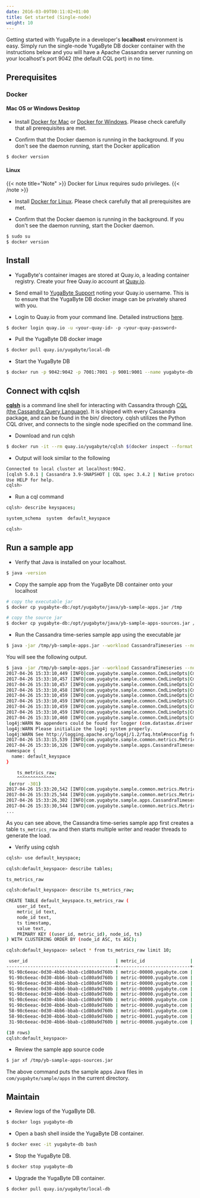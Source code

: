 ```yaml
---
date: 2016-03-09T00:11:02+01:00
title: Get started (Single-node)
weight: 10
---
```


Getting started with YugaByte in a developer's **localhost** environment is easy. Simply run the single-node YugaByte DB docker container with the instructions below and you will have a Apache Cassandra server running on your localhost's port 9042 (the default CQL port) in no time.

## Prerequisites

### Docker

#### Mac OS or Windows Desktop

- Install [Docker for Mac](https://docs.docker.com/docker-for-mac/install/) or [Docker for Windows](https://store.docker.com/editions/community/docker-ce-desktop-windows). Please check carefully that all prerequisites are met.

- Confirm that the Docker daemon is running in the background. If you don't see the daemon running, start the Docker application

```sh
$ docker version
```

#### Linux

{{< note title="Note" >}}
Docker for Linux requires sudo privileges. 
{{< /note >}}

- Install [Docker for Linux](https://docs.docker.com/engine/installation/linux/ubuntulinux/). Please check carefully that all prerequisites are met.

- Confirm that the Docker daemon is running in the background. If you don't see the daemon running, start the Docker daemon.

```sh
$ sudo su 
$ docker version
```


## Install

- YugaByte's container images are stored at Quay.io, a leading container registry. Create your free Quay.io account at [Quay.io](https://quay.io/signin/).

- Send email to [YugaByte Support](mailto:support@yugabyte.com) noting your Quay.io username. This is to ensure that the YugaByte DB docker image can be privately shared with you.

- Login to Quay.io from your command line. Detailed instructions [here](https://docs.quay.io/solution/getting-started.html). 

```sh
$ docker login quay.io -u <your-quay-id> -p <your-quay-password>
```

- Pull the YugaByte DB docker image

```sh
$ docker pull quay.io/yugabyte/local-db
```

- Start the YugaByte DB

```sh
$ docker run -p 9042:9042 -p 7001:7001 -p 9001:9001 --name yugabyte-db --rm -d quay.io/yugabyte/local-db
```


## Connect with cqlsh

[**cqlsh**](http://cassandra.apache.org/doc/latest/tools/cqlsh.html) is a command line shell for interacting with Cassandra through [CQL (the Cassandra Query Language)](http://cassandra.apache.org/doc/latest/cql/index.html). It is shipped with every Cassandra package, and can be found in the bin/ directory. cqlsh utilizes the Python CQL driver, and connects to the single node specified on the command line.

- Download and run cqlsh

```sh
$ docker run -it --rm quay.io/yugabyte/cqlsh $(docker inspect --format '{{ .NetworkSettings.IPAddress }}' yugabyte-db)
```

- Output will look similar to the following

```sh
Connected to local cluster at localhost:9042.
[cqlsh 5.0.1 | Cassandra 3.9-SNAPSHOT | CQL spec 3.4.2 | Native protocol v4]
Use HELP for help.
cqlsh> 
```

- Run a cql command

```sh
cqlsh> describe keyspaces;

system_schema  system  default_keyspace

cqlsh> 

```

## Run a sample app


- Verify that Java is installed on your localhost.

```sh
$ java -version
```

- Copy the sample app from the YugaByte DB container onto your localhost

```sh
# copy the executable jar
$ docker cp yugabyte-db:/opt/yugabyte/java/yb-sample-apps.jar /tmp

# copy the source jar
$ docker cp yugabyte-db:/opt/yugabyte/java/yb-sample-apps-sources.jar /tmp
```

- Run the Cassandra time-series sample app using the executable jar

```sh
$ java -jar /tmp/yb-sample-apps.jar --workload CassandraTimeseries --nodes localhost:9042
```

You will see the following output.

```sh
$ java -jar /tmp/yb-sample-apps.jar --workload CassandraTimeseries --nodes localhost:9042
2017-04-26 15:33:10,449 [INFO|com.yugabyte.sample.common.CmdLineOpts|CmdLineOpts] Using a randomly generated UUID : a73d0655-d497-4f0f-ac47-1f7a09a40cbd
2017-04-26 15:33:10,457 [INFO|com.yugabyte.sample.common.CmdLineOpts|CmdLineOpts] App: CassandraTimeseries
2017-04-26 15:33:10,457 [INFO|com.yugabyte.sample.common.CmdLineOpts|CmdLineOpts] Adding node: localhost:9042
2017-04-26 15:33:10,458 [INFO|com.yugabyte.sample.common.CmdLineOpts|CmdLineOpts] Num reader threads: 1, num writer threads: 16
2017-04-26 15:33:10,459 [INFO|com.yugabyte.sample.common.CmdLineOpts|CmdLineOpts] Num unique keys to insert: 0
2017-04-26 15:33:10,459 [INFO|com.yugabyte.sample.common.CmdLineOpts|CmdLineOpts] Num keys to update: -1
2017-04-26 15:33:10,459 [INFO|com.yugabyte.sample.common.CmdLineOpts|CmdLineOpts] Num keys to read: -1
2017-04-26 15:33:10,459 [INFO|com.yugabyte.sample.common.CmdLineOpts|CmdLineOpts] Value size: 100
2017-04-26 15:33:10,460 [INFO|com.yugabyte.sample.common.CmdLineOpts|CmdLineOpts] Table TTL (secs): 86400
log4j:WARN No appenders could be found for logger (com.datastax.driver.core.SchemaParser).
log4j:WARN Please initialize the log4j system properly.
log4j:WARN See http://logging.apache.org/log4j/1.2/faq.html#noconfig for more info.
2017-04-26 15:33:15,539 [INFO|com.yugabyte.sample.common.metrics.MetricsTracker|MetricsTracker] Read: 0.00 ops/sec (0.00 ms/op), 0 total ops  |  Write: 0.00 ops/sec (0.00 ms/op), 0 total ops  |  Uptime: 5079 ms | Verification: ON | 
2017-04-26 15:33:16,326 [INFO|com.yugabyte.sample.apps.CassandraTimeseries|CassandraTimeseries] Ignoring exception dropping table: SQL error (yb/sql/ptree/process_context.cc:36): SQL Error (1.11): Table Not Found - Not found (yb/common/wire_protocol.cc:119): The table does not exist: table_name: "ts_metrics_raw"
namespace {
  name: default_keyspace
}

	ts_metrics_raw;
	^^^^^^^^^^^^^^
 (error -301)
2017-04-26 15:33:20,542 [INFO|com.yugabyte.sample.common.metrics.MetricsTracker|MetricsTracker] Read: 0.00 ops/sec (0.00 ms/op), 0 total ops  |  Write: 0.00 ops/sec (0.00 ms/op), 0 total ops  |  Uptime: 10082 ms | Verification: ON | 
2017-04-26 15:33:25,544 [INFO|com.yugabyte.sample.common.metrics.MetricsTracker|MetricsTracker] Read: 0.00 ops/sec (0.00 ms/op), 0 total ops  |  Write: 0.00 ops/sec (0.00 ms/op), 0 total ops  |  Uptime: 15084 ms | Verification: ON | 
2017-04-26 15:33:26,302 [INFO|com.yugabyte.sample.apps.CassandraTimeseries|CassandraTimeseries] Created a Cassandra table ts_metrics_raw using query: [CREATE TABLE ts_metrics_raw (  user_id varchar, metric_id varchar, node_id varchar, ts timestamp, value varchar, primary key ((user_id, metric_id), node_id, ts)) WITH default_time_to_live = 86400;]
2017-04-26 15:33:30,544 [INFO|com.yugabyte.sample.common.metrics.MetricsTracker|MetricsTracker] Read: 0.00 ops/sec (0.00 ms/op), 0 total ops  |  Write: 0.00 ops/sec (0.00 ms/op), 0 total ops  |  Uptime: 4240 ms | Verification: ON | 
...
```

As you can see above, the Cassandra time-series sample app first creates a table `ts_metrics_raw` and then starts multiple writer and reader threads to generate the load.

- Verify using cqlsh

```sh
cqlsh> use default_keyspace;

cqlsh:default_keyspace> describe tables;

ts_metrics_raw

cqlsh:default_keyspace> describe ts_metrics_raw;

CREATE TABLE default_keyspace.ts_metrics_raw (
    user_id text,
    metric_id text,
    node_id text,
    ts timestamp,
    value text,
    PRIMARY KEY ((user_id, metric_id), node_id, ts)
) WITH CLUSTERING ORDER BY (node_id ASC, ts ASC);

cqlsh:default_keyspace> select * from ts_metrics_raw limit 10;

 user_id                                 | metric_id                 | node_id    | ts                              | value
-----------------------------------------+---------------------------+------------+---------------------------------+--------------------------
 91-98c6eeac-0d30-4bb6-bbab-c1d80a9d760b | metric-00000.yugabyte.com | node-00004 | 2017-04-26 23:34:32.000000+0000 | 1493249672000[B@3d7e092e
 91-98c6eeac-0d30-4bb6-bbab-c1d80a9d760b | metric-00000.yugabyte.com | node-00004 | 2017-04-26 23:34:33.000000+0000 | 1493249673000[B@55c0e5c2
 91-98c6eeac-0d30-4bb6-bbab-c1d80a9d760b | metric-00000.yugabyte.com | node-00005 | 2017-04-26 23:34:52.000000+0000 |  1493249692000[B@5dcabaf
 91-98c6eeac-0d30-4bb6-bbab-c1d80a9d760b | metric-00000.yugabyte.com | node-00006 | 2017-04-26 23:34:44.000000+0000 | 1493249684000[B@6b3429c8
 91-98c6eeac-0d30-4bb6-bbab-c1d80a9d760b | metric-00000.yugabyte.com | node-00006 | 2017-04-26 23:34:45.000000+0000 | 1493249685000[B@5dd2c16d
 91-98c6eeac-0d30-4bb6-bbab-c1d80a9d760b | metric-00000.yugabyte.com | node-00007 | 2017-04-26 23:34:42.000000+0000 | 1493249682000[B@293d7907
 91-98c6eeac-0d30-4bb6-bbab-c1d80a9d760b | metric-00000.yugabyte.com | node-00007 | 2017-04-26 23:34:43.000000+0000 | 1493249683000[B@43e0347b
 58-98c6eeac-0d30-4bb6-bbab-c1d80a9d760b | metric-00001.yugabyte.com | node-00000 | 2017-04-26 23:34:43.000000+0000 | 1493249683000[B@22d7b22b
 58-98c6eeac-0d30-4bb6-bbab-c1d80a9d760b | metric-00001.yugabyte.com | node-00004 | 2017-04-26 23:34:50.000000+0000 | 1493249690000[B@30a15573
 31-98c6eeac-0d30-4bb6-bbab-c1d80a9d760b | metric-00008.yugabyte.com | node-00000 | 2017-04-26 23:34:46.000000+0000 | 1493249686000[B@211e5e6e

(10 rows)
cqlsh:default_keyspace>

```

- Review the sample app source code


```sh
$ jar xf /tmp/yb-sample-apps-sources.jar
```
The above command puts the sample apps Java files in `com/yugabyte/sample/apps` in the current directory.

## Maintain

- Review logs of the YugaByte DB.

```sh
$ docker logs yugabyte-db
```

- Open a bash shell inside the YugaByte DB container.

```sh
$ docker exec -it yugabyte-db bash
```

- Stop the YugaByte DB.

```sh
$ docker stop yugabyte-db
```

- Upgrade the YugaByte DB container.

```sh
$ docker pull quay.io/yugabyte/local-db
```